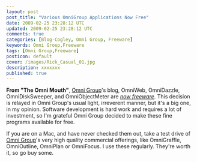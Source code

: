 ```yaml
---           
layout: post
post_title: "Various OmniGroup Applications Now Free"
date: 2009-02-25 23:28:12 UTC
updated: 2009-02-25 23:28:12 UTC
comments: true
categories: [Blog-Cogley, Omni Group, Freeware]
keywords: Omni Group,Freeware
tags: [Omni Group,Freeware]
posticon: default
cover: /images/Rick_Casual_01.jpg
description: xxxxxxx
published: true
---
```

 

**From "The Omni Mouth"**, [Omni Group](http://www.omnigroup.com/)'s blog, OmniWeb, OmniDazzle, OmniDiskSweeper, and OmniObjectMeter are [_now freeware_](http://blog.omnigroup.com/2009/02/25/omniweb-omnidazzle-omnidisksweeper-and-omniobjectmeter-now-freeware/). This decision is relayed in Omni Group's usual light, irreverent manner, but it's a big one, in my opinion. Software development is hard work and requires a lot of investment, so I'm grateful Omni Group decided to make these fine programs available for free. 


If you are on a Mac, and have never checked them out, take a test drive of [Omni Group](http://www.omnigroup.com/)'s very high quality commercial offerings, like OmniGraffle, OmniOutline, OmniPlan or OmniFocus. I use these regularly. They're worth it, so go buy some. 

